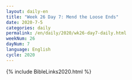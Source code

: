 ```yaml
---
layout: daily-en
title: "Week 26 Day 7: Mend the Loose Ends"
date: 2020-7-5 
categories: daily
permalink: /en/daily/2020/wk26-day7-daily.html
weekNum: 26
dayNum: 7
language: English
cycle: 2020
---
```

{% include BibleLinks2020.html %}
